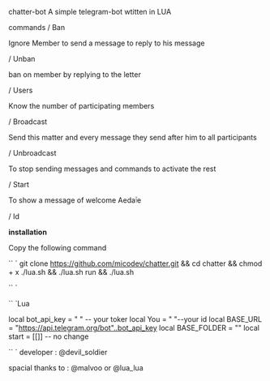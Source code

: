 chatter-bot
A simple telegram-bot wtitten in LUA

commands
/ Ban

Ignore Member to send a message to reply to his message

/ Unban

 ban on member by replying to the letter

/ Users

Know the number of participating members

/ Broadcast

Send this matter and every message they send after him to all participants

/ Unbroadcast

To stop sending messages and commands to activate the rest

/ Start

To show a message of welcome Aedaٱe

/ Id


<b>installation </b>

Copy the following command

`` `
git clone https://github.com/micodev/chatter.git && cd chatter && chmod + x ./lua.sh && ./lua.sh run && ./lua.sh

`` `


`` `Lua

local bot_api_key = "  " --  your toker
local You = " "--your id
local BASE_URL = "https://api.telegram.org/bot"..bot_api_key
local BASE_FOLDER = ""
local start = [[]] -- no change

`` `
developer :  @devil_soldier

spacial thanks to :
@malvoo
or
@lua_lua


